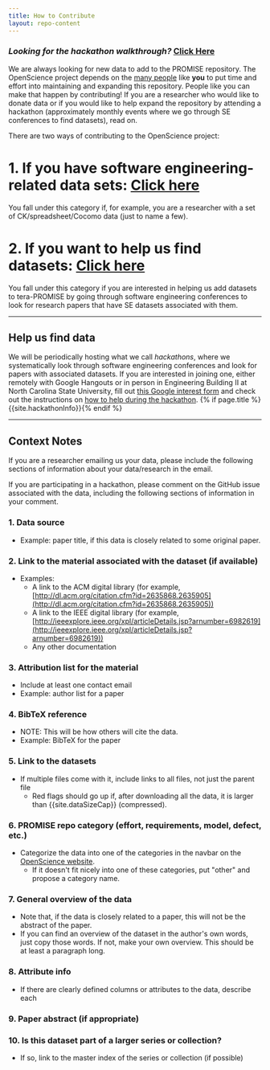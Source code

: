 ```yaml
---
title: How to Contribute
layout: repo-content
---
```


### _Looking for the hackathon walkthrough?_ [Click Here](/repo/contribute/find-data.html)

We are always looking for new data to add to the PROMISE repository. The OpenScience project depends on the [many people](/repo/people) like **you** to put time and effort into maintaining and expanding this repository. People like you can make that happen by contributing! If you are a researcher who would like to donate data or if you would like to help expand the repository by attending a hackathon (approximately monthly events where we go through SE conferences to find datasets), read on.

There are two ways of contributing to the OpenScience project:

# 1. If you have software engineering-related data sets: [Click here](/repo/contribute/donate)

You fall under this category if, for example, you are a researcher with a set of CK/spreadsheet/Cocomo data (just to name a few).

# 2. If you want to help us find datasets: [Click here](/repo/contribute/find-data)

You fall under this category if you are interested in helping us add datasets to tera-PROMISE by going through software engineering conferences to look for research papers that have SE datasets associated with them.

<hr>

## <a name="hackathons"></a> Help us find data

We will be periodically hosting what we call _hackathons_, where we systematically look through software engineering conferences and look for papers with associated datasets. If you are interested in joining one, either remotely with Google Hangouts or in person in Engineering Building II at North Carolina State University, fill out [this Google interest form](https://docs.google.com/forms/d/18s9ZLb7TTLcXVRovqRcn5YEN6Js9aJZgPfn_2qz3WFE/viewform?usp=send_form) and check out the instructions on [how to help during the hackathon](/repo/contribute/find-data.html). {% if page.title %} {{site.hackathonInfo}}{% endif %}

<hr>

## <a name="contextnotes"></a> Context Notes

If you are a researcher emailing us your data, please include the following sections of
information about your data/research in the email. 

If you are participating in a hackathon, please comment on the GitHub issue associated with the data, including the following sections of information in your comment.

### 1. Data source
* Example: paper title, if this data is closely related to some original paper.

### 2. Link to the material associated with the dataset (if available)
* Examples:
    * A link to the ACM digital library (for example, [http://dl.acm.org/citation.cfm?id=2635868.2635905](http://dl.acm.org/citation.cfm?id=2635868.2635905))
    * A link to the IEEE digital library (for example, [http://ieeexplore.ieee.org/xpl/articleDetails.jsp?arnumber=6982619](http://ieeexplore.ieee.org/xpl/articleDetails.jsp?arnumber=6982619))
    * Any other documentation

### 3. Attribution list for the material
* Include at least one contact email
* Example: author list for a paper
 
### 4. BibTeX reference
 * NOTE: This will be how others will cite the data.
 * Example: BibTeX for the paper

### 5. Link to the datasets
* If multiple files come with it, include links to all files, not just the parent file
    * Red flags should go up if, after downloading all the data, it is larger than {{site.dataSizeCap}} (compressed).

### 6. PROMISE repo category (effort, requirements, model, defect, etc.)
* Categorize the data into one of the categories in the navbar on the [OpenScience website](/repo).
    * If it doesn't fit nicely into one of these categories, put "other" and propose a category name.

### 7. General overview of the data
* Note that, if the data is closely related to a paper, this will not be the abstract of the paper.
* If you can find an overview of the dataset in the author's own words, just copy those words. If not, make your own overview. This should be at least a paragraph long.

### 8. Attribute info
* If there are clearly defined columns or attributes to the data, describe each

### 9. Paper abstract (if appropriate)

### 10. Is this dataset part of a larger series or collection?
* If so, link to the master index of the series or collection (if possible)
